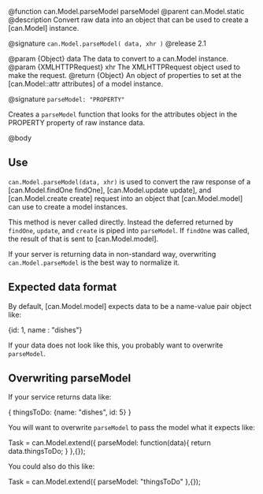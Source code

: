 @function can.Model.parseModel parseModel
@parent can.Model.static
@description Convert raw data into an object that can be used to
create a [can.Model] instance.

@signature `can.Model.parseModel( data, xhr )`
@release 2.1


@param {Object} data The data to convert to a can.Model instance.
@param {XMLHTTPRequest} xhr The XMLHTTPRequest object used to make the request.
@return {Object} An object of properties to set at the [can.Model::attr attributes]
of a model instance.

@signature `parseModel: "PROPERTY"`

Creates a `parseModel` function that looks for the attributes object in the PROPERTY
property of raw instance data.

@body

## Use

`can.Model.parseModel(data, xhr)` is used to
convert the raw response of a [can.Model.findOne findOne],
[can.Model.update update], and [can.Model.create create] request
into an object that [can.Model.model] can use to create
a model instances.

This method is never called directly. Instead the deferred returned
by `findOne`, `update`, and `create` is piped into `parseModel`. If `findOne` was called,
the result of that is sent to [can.Model.model].

If your server is returning data in non-standard way,
overwriting `can.Model.parseModel` is the best way to normalize it.

## Expected data format

By default, [can.Model.model] expects data to be a name-value pair
object like:

   {id: 1, name : "dishes"}

If your data does not look like this, you probably want to overwrite `parseModel`.

## Overwriting parseModel

If your service returns data like:

   { thingsToDo: {name: "dishes", id: 5} }

You will want to overwrite `parseModel` to pass the model what it expects like:

   Task = can.Model.extend({
     parseModel: function(data){
       return data.thingsToDo;
     }
   },{});

You could also do this like:

   Task = can.Model.extend({
     parseModel: "thingsToDo"
   },{});